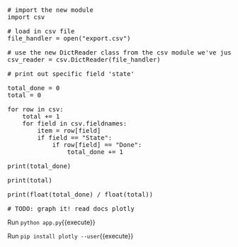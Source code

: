 <pre class="file" data-filename="app.py" data-target="replace">
# import the new module
import csv

# load in csv file
file_handler = open("export.csv")

# use the new DictReader class from the csv module we've just read about
csv_reader = csv.DictReader(file_handler)

# print out specific field 'state'

total_done = 0
total = 0

for row in csv:
    total += 1
    for field in csv.fieldnames:
        item = row[field]
        if field == "State":
            if row[field] == "Done":
                total_done += 1

print(total_done)

print(total)

print(float(total_done) / float(total))

# TODO: graph it! read docs plotly
</pre>

Run `python app.py`{{execute}}

Run `pip install plotly --user`{{execute}}